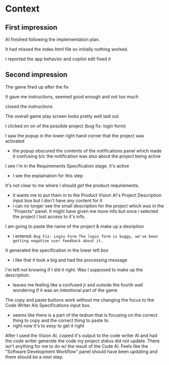 # Context

## First impression

AI finished following the implementation plan. 

It had missed the index.html file so initially nothing worked.

I reported the app behavior and copilot edit fixed it

## Second impression

The game fired up after the fix

It gave me instructions, seemed good enough and not too much

closed the instructions

The overall game play screen looks pretty well laid out.

I clicked on on of the possible project (bug fix: login form)

I saw the popup in the lower right hand corner that the project was activated
- the popup obscured the contents of the notifications panel which made it confusing b/c the notification was also about the project being active

I see i'm in the Requirements Specification stage, it's active
- I see the explaination for this step

It's not clear to me where I should _get_ the product requirements.
- it wants me to put them in to the Product Vision AI's Project Description input box but I don't have any content for it
- i can no longer see the small description for the project which was in the "Projects" panel. It might have given me more info but once i selected the project I lost access to it's info.

I am going to paste the name of the project & make up a desription
- i entered: `Bug Fix: Login Form The login form is buggy, we've been getting negative user feedback about it.`

It generated the specification in the lower left box
- i like that it took a big and had the processing message

I'm left not knowing if I did it right. Was I supposed to make up the description.
- leaves me feeling like a confused jr and outside the fourth wall wondering if it was an intentional part of the game

The copy and paste buttons work without me changing the focus to the Code Writer AIs Specifications input box.
- seems like there is a part of the tedium that is focusing on the correct thing to copy and the correct thing to paste to.
- right now it's to _easy_ to get it right

After I used the Vision AI, copied it's output to the code writer AI and had the code writer generate the code my project status did not update. There isn't anything for me to do w/ the result of the Code AI. Feels like the "Software Development Workflow" panel should have been updating and there should be a next step.

